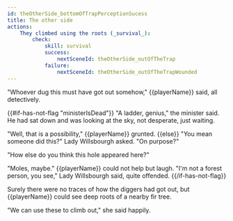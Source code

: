 ```yaml
---
id: theOtherSide_bottomOfTrapPerceptionSucess
title: The other side
actions:
    They climbed using the roots (_survival_):
        check:
            skill: survival
            success:
                nextSceneId: theOtherSide_outOfTheTrap
            failure:
                nextSceneId: theOtherSide_outOfTheTrapWounded
---
```


"Whoever dug this must have got out somehow," {{playerName}} said, all detectively.

{{#if-has-not-flag "ministerIsDead"}}
"A ladder, genius," the minister said. He had sat down and was looking at the sky, not desperate, just waiting.

"Well, that is a possibility," {{playerName}} grunted.
{{else}}
"You mean someone did this?" Lady Willsbourgh asked. "On purpose?"

"How else do you think this hole appeared here?"

"Moles, maybe." {{playerName}} could not help but laugh. "I'm not a forest person, you see," Lady Willsbourgh said, quite offended.
{{/if-has-not-flag}}

Surely there were no traces of how the diggers had got out, but {{playerName}} could see deep roots of a nearby fir tree.

"We can use these to climb out," she said happily.
